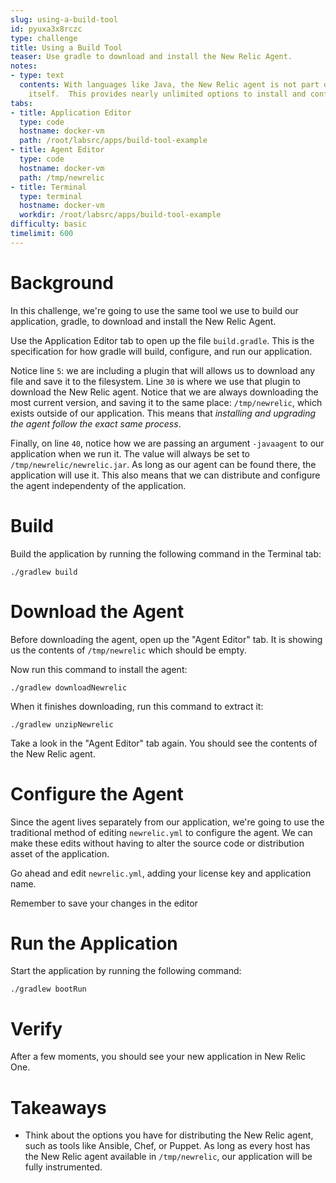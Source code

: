 ```yaml
---
slug: using-a-build-tool
id: pyuxa3x8rczc
type: challenge
title: Using a Build Tool
teaser: Use gradle to download and install the New Relic Agent.
notes:
- type: text
  contents: With languages like Java, the New Relic agent is not part of the application
    itself.  This provides nearly unlimited options to install and configure it.
tabs:
- title: Application Editor
  type: code
  hostname: docker-vm
  path: /root/labsrc/apps/build-tool-example
- title: Agent Editor
  type: code
  hostname: docker-vm
  path: /tmp/newrelic
- title: Terminal
  type: terminal
  hostname: docker-vm
  workdir: /root/labsrc/apps/build-tool-example
difficulty: basic
timelimit: 600
---
```


Background
==========
In this challenge, we're going to use the same tool we use to build our application, gradle, to download and install the New Relic Agent.

Use the Application Editor tab to open up the file `build.gradle`.  This is the specification for how gradle will build, configure, and run our application.

Notice line `5`: we are including a plugin that will allows us to download any file and save it to the filesystem.  Line `30` is where we use that plugin to download the New Relic agent.  Notice that we are always downloading the most current version, and saving it to the same place: `/tmp/newrelic`, which exists outside of our application.  This means that _installing and upgrading the agent follow the exact same process_.

Finally, on line `40`, notice how we are passing an argument `-javaagent` to our application when we run it.  The value will always be set to `/tmp/newrelic/newrelic.jar`.  As long as our agent can be found there, the application will use it.  This also means that we can distribute and configure the agent independenty of the application.

Build
=====
Build the application by running the following command in the Terminal tab:
```
./gradlew build
```

Download the Agent
==================
Before downloading the agent, open up the "Agent Editor" tab.  It is showing us the contents of `/tmp/newrelic` which should be empty.

Now run this command to install the agent:
```
./gradlew downloadNewrelic
```
When it finishes downloading, run this command to extract it:
```
./gradlew unzipNewrelic
```

Take a look in the "Agent Editor" tab again.  You should see the contents of the New Relic agent.

Configure the Agent
===================
Since the agent lives separately from our application, we're going to use the traditional method of editing `newrelic.yml` to configure the agent.  We can make these edits without having to alter the source code or distribution asset of the application.

Go ahead and edit `newrelic.yml`, adding your license key and application name.

Remember to save your changes in the editor

Run the Application
===================
Start the application by running the following command:
```
./gradlew bootRun
```

Verify
======
After a few moments, you should see your new application in New Relic One.

Takeaways
=========
- Think about the options you have for distributing the New Relic agent, such as tools like Ansible, Chef, or Puppet.  As long as every host has the New Relic agent available in `/tmp/newrelic`, our application will be fully instrumented.
